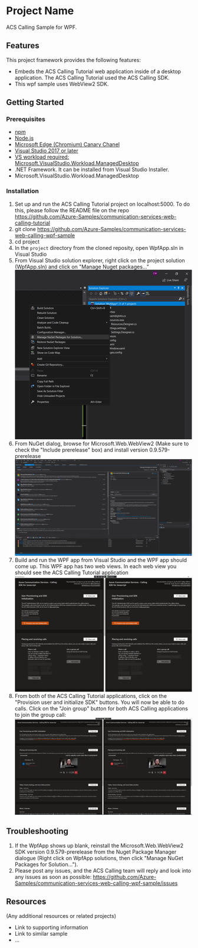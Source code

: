 # Project Name

ACS Calling Sample for WPF.

## Features

This project framework provides the following features:

* Embeds the ACS Calling Tutorial web application inside of a desktop application. The ACS Calling Tutorial used the ACS Calling SDK.
* This wpf sample uses WebView2 SDK.

## Getting Started

### Prerequisites

- [npm](https://www.npmjs.com/get-npm)
- [Node.js](https://nodejs.org/en/download/)
- [Microsoft Edge (Chromium) Canary Chanel](https://www.microsoftedgeinsider.com/en-us/download)
- [Visual Studio 2017 or later](https://visualstudio.microsoft.com/)
- [VS workload required: Microsoft.VisualStudio.Workload.ManagedDesktop](https://docs.microsoft.com/en-us/visualstudio/install/workload-component-id-vs-enterprise?view=vs-2019&preserve-view=true#net-desktop-development)
- .NET Framework. It can be installed from Visual Studio Installer.
- Microsoft.VisualStudio.Workload.ManagedDesktop

### Installation

1. Set up and run the ACS Calling Tutorial project on localhost:5000. To do this, please follow the README file on the repo https://github.com/Azure-Samples/communication-services-web-calling-tutorial 
2. git clone https://github.com/Azure-Samples/communication-services-web-calling-wpf-sample
3. cd project
4. In the ```project``` directory from the cloned reposity, open WpfApp.sln in Visual Studio
5. From Visual Studio solution explorer, right click on the project solution (WpfApp.sln) and click on "Manage Nuget packages..."
![Manage Nuget packages](./images/ManageNuget.png)
6. From NuGet dialog, browse for Microsoft.Web.WebView2 (Make sure to check the "Include prerelease" box) and install version 0.9.579-prerelease
![Nuget Dialog](./images/NugetDialog.png)
7. Build and run the WPF app from Visual Studio and the WPF app should come up. This WPF app has two web views. In each web view you should see the ACS Calling Tutorial application
![Wpf App](./images/WpfApp.png)
8. From both of the ACS Calling Tutorial applications, click on the "Provision user and initialize SDK" buttons. You will now be able to do calls. Click on the "Join group" button for both ACS Calling applications to join the group call:
![Wpf App Call](./images/WpfAppCall.png)

## Troubleshooting
1. If the WpfApp shows up blank, reinstall the Microsoft.Web.WebView2 SDK version 0.9.579-prerelease from the Nuget Package Manager dialogue (Right click on WpfApp solutions, then click "Manage NuGet Packages for Solution..."). 
2. Please post any issues, and the ACS Calling team will reply and look into any issues as soon as possible: https://github.com/Azure-Samples/communication-services-web-calling-wpf-sample/issues

## Resources

(Any additional resources or related projects)

- Link to supporting information
- Link to similar sample
- ...
